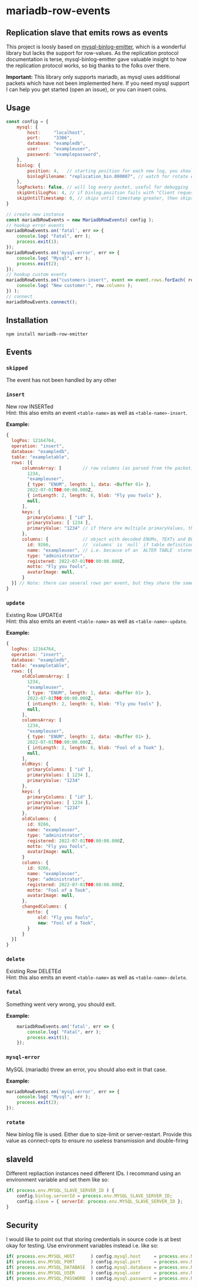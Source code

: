 # mariadb-row-events
## Replication slave that emits rows as events 

This project is loosly based on [mysql-binlog-emitter](https://github.com/p80-ch/mysql-binlog-emitter), which is a wonderful library but lacks the support for row-values.
As the replication protocol documentation is terse, mysql-binlog-emitter gave valuable insight to how the replication protocol works, so big thanks to the folks over there.

__Important:__ This library only supports mariadb, as mysql uses additional packets which have not been implemented here. If you need mysql support I can help you get started (open an issue), or you can insert coins.

## Usage
```javascript
const config = {
    mysql: {
        host:     "localhost",
        port:     "3306",
        database: "exampledb",
        user:     "exampleuser",
        password: "examplepassword",
    },
    binlog: {
        position: 4,   // starting position for each new log, you should store the last value of that (available as packet.logPos),
        binlogFilename: "replication_bin.000007", // watch for rotate events and use last value of nextBinlogName
    },
    logPackets: false, // will log every packet, useful for debugging
    skipUntilLogPos: 4, // if binlog.position fails with "Client requested master to start replication from impossible position", use this to skip client side
    skipUntilTimestamp: 0, // skips until timestamp greater, then skips until logPos is greater-equals
}

// create new instance
const mariadbRowEvents = new MariadbRowEvents( config );
// hookup error events
mariadbRowEvents.on('fatal', err => {
    console.log( "Fatal", err );
    process.exit(1);
});
mariadbRowEvents.on('mysql-error', err => {
    console.log( "Mysql", err );
    process.exit(2);
});
// hookup custom events
mariadbRowEvents.on("customers-insert", event => event.rows.forEach( row => {
    console.log( "New customer:", row.columns );
}) );
// connect
mariadbRowEvents.connect();
```

## Installation
`npm install mariadb-row-emitter`

## Events
### `skipped`
The event has not been handled by any other

### `insert`
New row INSERTed  
Hint: this also emits an event `<table-name>` as well as `<table-name>-insert`.

__Example:__
```javascript
{
  logPos: 12164764,
  operation: "insert",
  database: "exampledb",
  table: "exampletable",
  rows: [{
      columnsArray: [        // raw columns (as parsed from the packet)
        1234,
        "exampleuser",
        { type: "ENUM", length: 1, data: <Buffer 01> },
        2022-07-01T00:00:00.000Z,
        { intLength: 2, length: 6, blob: "Fly you fools" },
        null,
      ],
      keys: {
        primaryColumns: [ "id" ],
        primaryValues: [ 1234 ],
        primaryValue: "1234" // if there are multiple primaryValues, they are joined by `-`.
      },
      columns: {             // object with decoded ENUMs, TEXTs and BLOBs ...
        id: 9266,            // `columns` is `null` if table definition differs from this record
        name: "exampleuser", // i.e. because of an `ALTER TABLE` statement in between
        type: "administrator",
        registered: 2022-07-01T00:00:00.000Z,
        motto: "Fly you fools",
        avatarImage: null,
      }
  }] // Note: there can several rows per event, but they share the same logPos, so they are kept together
}
```

### `update`
Existing Row UPDATEd  
Hint: this also emits an event `<table-name>` as well as `<table-name>-update`.

__Example:__
```javascript
{
  logPos: 12164764,
  operation: "insert",
  database: "exampledb",
  table: "exampletable",
  rows: [{
      oldColumnsArray: [
        1234,
        "exampleuser",
        { type: "ENUM", length: 1, data: <Buffer 01> },
        2022-07-01T00:00:00.000Z,
        { intLength: 2, length: 6, blob: "Fly you fools" },
        null,
      ],
      columnsArray: [
        1234,
        "exampleuser",
        { type: "ENUM", length: 1, data: <Buffer 01> },
        2022-07-01T00:00:00.000Z,
        { intLength: 2, length: 6, blob: "Fool of a Took" },
        null,
      ],
      oldKeys: {
        primaryColumns: [ "id" ],
        primaryValues: [ 1234 ],
        primaryValue: "1234"
      },
      keys: {
        primaryColumns: [ "id" ],
        primaryValues: [ 1234 ],
        primaryValue: "1234"
      },
      oldColumns: {
        id: 9266,
        name: "exampleuser",
        type: "administrator",
        registered: 2022-07-01T00:00:00.000Z,
        motto: "Fly you fools",
        avatarImage: null,
      }
      columns: {
        id: 9266,
        name: "exampleuser",
        type: "administrator",
        registered: 2022-07-01T00:00:00.000Z,
        motto: "Fool of a Took",
        avatarImage: null,
      },
      changedColumns: {
        motto: {
            old: "Fly you fools",
            new: "Fool of a Took",
        }
      }
  }]
}
```

### `delete`
Existing Row DELETEd  
Hint: this also emits an event `<table-name>` as well as `<table-name>-delete`.

### `fatal`
Something went very wrong, you should exit.

__Example:__
```javascript
    mariadbRowEvents.on('fatal', err => {
        console.log( "Fatal", err );
        process.exit(1);
    });
```

### `mysql-error`
MySQL (mariadb) threw an error, you should also exit in that case.

__Example:__
```javascript
mariadbRowEvents.on('mysql-error', err => {
    console.log( "Mysql", err );
    process.exit(2);
});
```

### `rotate`
New binlog file is used. Either due to size-limit or server-restart.
Provide this value as connect-opts to ensure no useless transmission and double-firing

## slaveId
Different repliaction instances need different IDs. I recommand using an environment variable and set them like so:
```javascript
if( process.env.MYSQL_SLAVE_SERVER_ID ) {
    config.binlog.serverId = process.env.MYSQL_SLAVE_SERVER_ID;
    config.slave = { serverId: process.env.MYSQL_SLAVE_SERVER_ID };
}
```

## Security
I would like to point out that storing credentials in source code is at best okay for testing. Use environment variables instead i.e. like so:
```javascript
if( process.env.MYSQL_HOST      ) config.mysql.host     = process.env.MYSQL_HOST;
if( process.env.MYSQL_PORT      ) config.mysql.port     = process.env.MYSQL_PORT;
if( process.env.MYSQL_DATABASE  ) config.mysql.database = process.env.MYSQL_DATABASE;
if( process.env.MYSQL_USER      ) config.mysql.user     = process.env.MYSQL_USER;
if( process.env.MYSQL_PASSWORD  ) config.mysql.password = process.env.MYSQL_PASSWORD;
```

